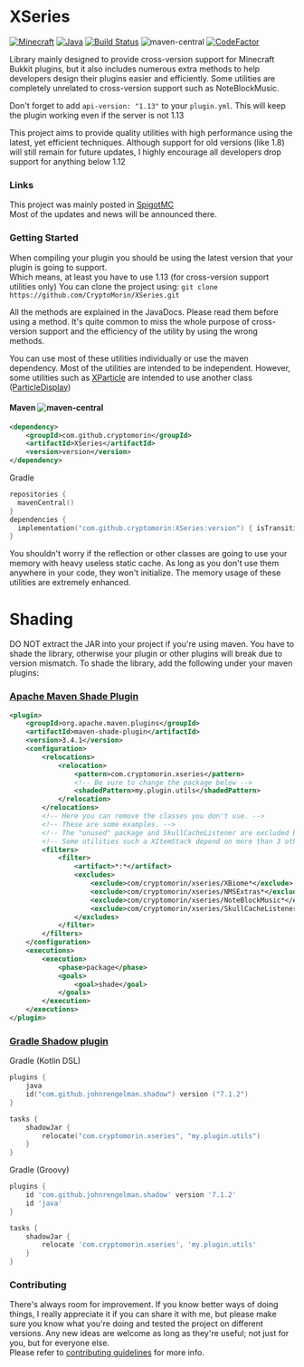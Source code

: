 # XSeries
[![Minecraft](https://img.shields.io/badge/Minecraft-1.20.6-dark_green.svg)](https://shields.io/)
[![Java](https://img.shields.io/badge/Java-8-dark_green.svg)](https://shields.io/)
[![Build Status](https://travis-ci.com/CryptoMorin/XSeries.svg?branch=master)](https://travis-ci.com/CryptoMorin/XSeries)
![maven-central](https://img.shields.io/maven-central/v/com.github.cryptomorin/XSeries)
[![CodeFactor](https://www.codefactor.io/repository/github/cryptomorin/xseries/badge)](https://www.codefactor.io/repository/github/cryptomorin/xseries)

Library mainly designed to provide cross-version support for Minecraft Bukkit plugins,
but it also includes numerous extra methods to help developers design their plugins easier and efficiently.
Some utilities are completely unrelated to cross-version support such as NoteBlockMusic.

Don't forget to add `api-version: "1.13"` to your `plugin.yml`. This will keep the plugin working even if the server is not 1.13

This project aims to provide quality utilities with high performance using the latest, yet efficient techniques.
Although support for old versions (like 1.8) will still remain for future updates, I highly encourage all developers
drop support for anything below 1.12


### Links

This project was mainly posted in [SpigotMC](https://www.spigotmc.org/threads/378136/)\
Most of the updates and news will be announced there.


### Getting Started

When compiling your plugin you should be using the latest version that your plugin is going to support.\
Which means, at least you have to use 1.13 (for cross-version support utilities only)
You can clone the project using: `git clone https://github.com/CryptoMorin/XSeries.git`

All the methods are explained in the JavaDocs. Please read them before using a method.
It's quite common to miss the whole purpose of cross-version support and the efficiency of the utility by using the wrong methods.

You can use most of these utilities individually or use the maven dependency.
Most of the utilities are intended to be independent. However, some
utilities such as [XParticle](src/main/java/com/cryptomorin/xseries/particles/XParticle.java) are intended to use
another class ([ParticleDisplay](src/main/java/com/cryptomorin/xseries/particles/ParticleDisplay.java))


#### Maven ![maven-central](https://img.shields.io/maven-central/v/com.github.cryptomorin/XSeries)
```xml
<dependency>
    <groupId>com.github.cryptomorin</groupId>
    <artifactId>XSeries</artifactId>
    <version>version</version>
</dependency>
```

Gradle
```kotlin
repositories {
  mavenCentral()
}
dependencies {
  implementation("com.github.cryptomorin:XSeries:version") { isTransitive = false }
}
```

You shouldn't worry if the reflection or other classes are going to use your memory with heavy useless static cache.
As long as you don't use them anywhere in your code, they won't initialize.
The memory usage of these utilities are extremely enhanced.

# Shading

DO NOT extract the JAR into your project if you're using maven. You have to shade the library,
otherwise your plugin or other plugins will break due to version mismatch.
To shade the library, add the following under your maven plugins:

### [Apache Maven Shade Plugin](https://maven.apache.org/plugins/maven-shade-plugin/)

```xml
<plugin>
    <groupId>org.apache.maven.plugins</groupId>
    <artifactId>maven-shade-plugin</artifactId>
    <version>3.4.1</version>
    <configuration>
        <relocations>
            <relocation>
                <pattern>com.cryptomorin.xseries</pattern>
                <!-- Be sure to change the package below -->
                <shadedPattern>my.plugin.utils</shadedPattern>
            </relocation>
        </relocations>
        <!-- Here you can remove the classes you don't use. -->
        <!-- These are some examples. -->
        <!-- The "unused" package and SkullCacheListener are excluded by default. -->
        <!-- Some utilities such a XItemStack depend on more than 3 other classes, so watch out. -->
        <filters>
            <filter>
                <artifact>*:*</artifact>
                <excludes>
                    <exclude>com/cryptomorin/xseries/XBiome*</exclude>
                    <exclude>com/cryptomorin/xseries/NMSExtras*</exclude>
                    <exclude>com/cryptomorin/xseries/NoteBlockMusic*</exclude>
                    <exclude>com/cryptomorin/xseries/SkullCacheListener*</exclude>
                </excludes>
            </filter>
        </filters>
    </configuration>
    <executions>
        <execution>
            <phase>package</phase>
            <goals>
                <goal>shade</goal>
            </goals>
        </execution>
    </executions>
</plugin>
```

### [Gradle Shadow plugin](https://imperceptiblethoughts.com/shadow/)

Gradle (Kotlin DSL)
```kotlin
plugins {
    java
    id("com.github.johnrengelman.shadow") version ("7.1.2")
}

tasks {
    shadowJar {
        relocate("com.cryptomorin.xseries", "my.plugin.utils")
    }
}
```

Gradle (Groovy)
```groovy
plugins {
    id 'com.github.johnrengelman.shadow' version '7.1.2'
    id 'java'
}

tasks {
    shadowJar {
        relocate 'com.cryptomorin.xseries', 'my.plugin.utils'
    }
}
```

### Contributing

There's always room for improvement. If you know better ways of doing things, I really appreciate it if you can share it with me,
but please make sure you know what you're doing and tested the project on different versions.
Any new ideas are welcome as long as they're useful; not just for you, but for everyone else.\
Please refer to [contributing guidelines](CONTRIBUTING.md) for more info.
